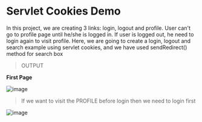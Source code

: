 # Servlet Cookies Demo
In this project, we are creating 3 links: login, logout and profile. User can't go to profile page until he/she is logged in. If user is logged out, he need to login again to visit profile. Here, we are going to create a login, logout  and  search example using servlet cookies, and we have used sendRedirect() method for search box

>OUTPUT 

**First Page**


![image](https://user-images.githubusercontent.com/52199294/61161908-c17ace00-a523-11e9-8514-07a79bd81caa.png)


>If we want to visit the PROFILE before login then we need to login first

![image](https://user-images.githubusercontent.com/52199294/61161924-d3f50780-a523-11e9-8341-8f41772be5ed.png)

